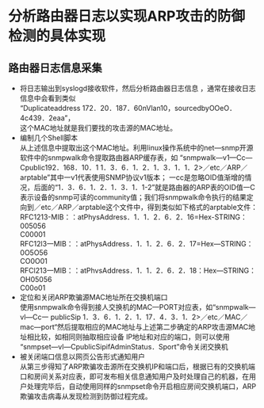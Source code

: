 # 分析路由器日志以实现ARP攻击的防御检测的具体实现

## 路由器日志信息采集
* 将日志输出到syslogd接收软件，然后分析路由器日志信息 ，通常在接收日志信息中会看到类似   
  “Duplicateaddress 172．20．187．60nVlan10，sourcedbyOOeO．4c439．2eaa”，  
  这个MAC地址就是我们要找的攻击源的MAC地址。
* 编制几个Shell脚本  
  从上述信息中提取出这个MAC地址。利用linux操作系统中的net—snmp开源软件中的snmpwalk命令提取路由器ARP缓存表，如 “snmpwalk—v1—Cc—Cpublic192．168．10．1 1．3．6．1．2．1．3．1．1．2>／etc／ARP／arptable”其中一v1代表使用SNMP协议v1版本；
一cc是忽略OID值渐增的情况，后面的“1．3．6．1．2．1．3．1．1-2”就是路由器的ARP表的OID值一C表示设备的snmp可读的community值；我们将snmpwalk命令执行的结果定向到／etc／ARP／arptable这个文件中，得到类似如下格式的arptable文件：  
RFC1213-MIB：：atPhysAddress．1．1．2．6．2．16=Hex-STRING：005056   
 C00001   
 RFC12l3一MIB：：atPhysAddress．1．1．2．6．2．17=Hex—STRING：0O5O56   
  CO0O01   
   RFCl213一MIB：：atPhvsAddress．1．1．2．6．2．18：Hex—STRING：OH05056   
    C00o01   
* 定位和关闭ARP欺骗源MAC地址所在交换机端口  
  使用snmpwalk命令得到接人交换机的MAC—PORT对应表，如“snmpwalk—vl—Cc一 publicSip 1．3．6．1．2．1．17．4．3．1．2>／etc／MAC／mac—port“然后提取相应的MAC地址与上述第二步确定的ARP攻击源MAC地址相比较，如相同则抽取相应设备 IP地址和对应的端口，则可以使用 “snmpset—vl—CpublicSipifAdminStatus．Sport”命令关闭交换机 
* 被关闭端口信息以网页公告形式通知用户  
  从第三步得知了ARP欺骗攻击源所在交换机IP和端口后，根据已有的交换机端口和房间关系对应表，即可发布相关信息通知用户及时处理自己的机器，在用户处理完毕后，自动使用同样的snmpset命令开启相应房间交换机端口，ARP欺骗攻击病毒从发现检测到防御过程完成。
  
  

